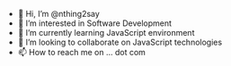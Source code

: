 - 👋 Hi, I’m @nthing2say
- 👀 I’m interested in Software Development
- 🌱 I’m currently learning JavaScript environment
- 💞️ I’m looking to collaborate on JavaScript technologies
- 📫 How to reach me on ... dot com

<!---
nthing2say/nthing2say is a ✨ special ✨ repository because its `README.md` (this file) appears on your GitHub profile.
You can click the Preview link to take a look at your changes.
--->
